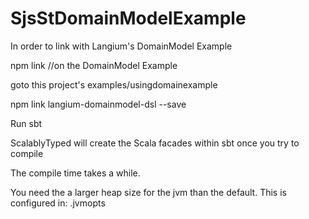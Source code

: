 # SjsStDomainModelExample
 
In order to link with Langium's DomainModel Example


npm link //on the DomainModel Example

goto this project's examples/usingdomainexample

npm link langium-domainmodel-dsl --save
<!-- I am not sure if you need the --save at the end -->
<!-- this refers to the 'name' field of the package.json within the domainmodel example -->

Run
sbt

ScalablyTyped will create the Scala facades within sbt once you try to compile

The compile time takes a while.

You need the a larger heap size for the jvm than the default.  This is configured in: .jvmopts

